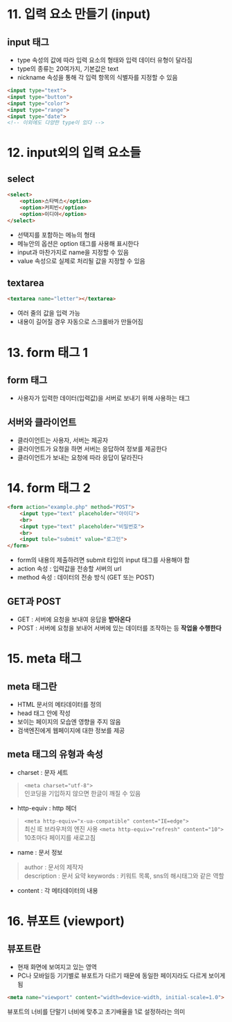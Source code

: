 # 11. 입력 요소 만들기 (input)

## input 태그

- type 속성의 값에 따라 입력 요소의 형태와 입력 데이터 유형이 달라짐
- type의 종류는 20여가지, 기본값은 text
- nickname 속성을 통해 각 입력 항목의 식별자를 지정할 수 있음

```HTML
<input type="text">
<input type="button">
<input type="color">
<input type="range">
<input type="date">
<!-- 이외에도 다양한 type이 있다 -->
```

# 12. input외의 입력 요소들

## select

```HTML
<select>
    <option>스타벅스</option>
    <option>커피빈</option>
    <option>이디야</option>
</select>
```

- 선택지를 포함하는 메뉴의 형태
- 메뉴안의 옵션은 option 태그를 사용해 표시한다
- input과 마찬가지로 name을 지정할 수 있음
- value 속성으로 실제로 처리될 값을 지정할 수 있음

## textarea

```HTML
<textarea name="letter"></textarea>
```

- 여러 줄의 값을 입력 가능
- 내용이 길어질 경우 자동으로 스크롤바가 만들어짐

# 13. form 태그 1

## form 태그

- 사용자가 입력한 데이터(입력값)을 서버로 보내기 위해 사용하는 태그

## 서버와 클라이언트

- 클라이언트는 사용자, 서버는 제공자
- 클라이언트가 요청을 하면 서버는 응답하여 정보를 제공한다
- 클라이언트가 보내는 요청에 따라 응답이 달라진다

# 14. form 태그 2

```HTML
<form action="example.php" method="POST">
    <input type="text" placeholder="아이디">
    <br>
    <input type="text" placeholder="비밀번호">
    <br>
    <input tule="submit" value="로그인">
</form>
```

- form의 내용의 제출하려면 submit 타입의 input 태그를 사용해야 함
- action 속성 : 입력값을 전송할 서버의 url
- method 속성 : 데이터의 전송 방식 (GET 또는 POST)

## GET과 POST

- GET : 서버에 요청을 보내여 응답을 **받아온다**
- POST : 서버에 요청을 보내어 서버에 있는 데이터를 조작하는 등 **작업을 수행한다**

# 15. meta 태그

## meta 태그란

- HTML 문서의 메타데이터를 정의
- head 태그 안에 작성
- 보이는 페이지의 모습엔 영향을 주지 않음
- 검색엔진에게 웹페이지에 대한 정보를 제공

## meta 태그의 유형과 속성

- charset : 문자 세트
> ```<meta charset="utf-8">```  
> 인코딩을 기입하지 않으면 한글이 깨질 수 있음
- http-equiv : http 헤더
> ```<meta http-equiv="x-ua-compatible" content="IE=edge">```  
> 최신 IE 브라우저의 엔진 사용
> ```<meta http-equiv="refresh" content="10">```  
> 10초마다 페이지를 새로고침
- name : 문서 정보
> author : 문서의 제작자  
> description : 문서 요약
> keywords : 키워트 목록, sns의 해시태그와 같은 역할
- content : 각 메타데이터의 내용

# 16. 뷰포트 (viewport)

## 뷰포트란

- 현재 화면에 보여지고 있는 영역
- PC나 모바일등 기기별로 뷰포트가 다르기 때문에 동일한 페이지라도 다르게 보이게 됨

```HTML
<meta name="viewport" content="width=device-width, initial-scale=1.0">
```
뷰포트의 너비를 단말기 너비에 맞추고 초기배율을 1로 설정하라는 의미


